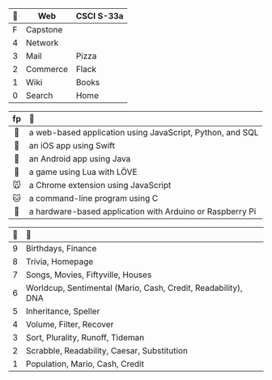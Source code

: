<table>
  <thead>
    <tr><th>🌵</th><th>Web</th><th>CSCI S-33a</th></tr>
  </thead>
  <tbody>
  <tr><td>F</td><td>Capstone</td><td></td></tr>
  <tr><td>4</td><td>Network</td><td></td></tr>
  <tr><td>3</td><td>Mail</td><td>Pizza</td></tr>
  <tr><td>2</td><td>Commerce</td><td>Flack</td></tr>
  <tr><td>1</td><td>Wiki</td><td>Books</td></tr>
  <tr><td>0</td><td>Search</td><td>Home</td></tr>
  </tbody>
</table>

<!--
🌵 | Web | CSCI S-33a
:-:|:-|:-
F | Capstone | 
4 | Network | 
3 | Mail | Pizza
2 | Commerce | Flack
1 | Wiki | Books
0 | Search | Home
-->


fp | 🥒
:-:|:-
🐼| a web-based application using JavaScript, Python, and SQL
🐨| an iOS app using Swift
🐰| an Android app using Java
🐹| a game using Lua with LÖVE
🐭| a Chrome extension using JavaScript
🐱| a command-line program using C
🐶| a hardware-based application with Arduino or Raspberry Pi

🌱 | 🌿
:-:|:-
9 | Birthdays, Finance
8 | Trivia, Homepage
7 | Songs, Movies, Fiftyville, Houses
6 | Worldcup, Sentimental (Mario, Cash, Credit, Readability), DNA
5 | Inheritance, Speller 
4 | Volume, Filter, Recover
3 | Sort, Plurality, Runoff, Tideman
2 | Scrabble, Readability, Caesar, Substitution 
1 | Population, Mario, Cash, Credit 
